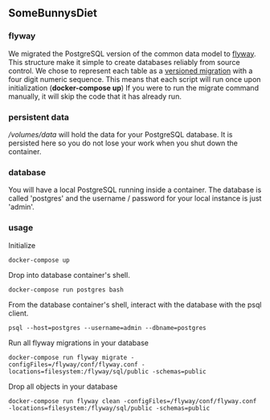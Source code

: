## SomeBunnysDiet

### flyway
We migrated the PostgreSQL version of the common data model to [flyway](https://flywaydb.org/).  This structure make it simple to create databases reliably from source control.  We chose to represent each table as a [versioned migration](https://flywaydb.org/documentation/concepts/migrations#versioned-migrations) with a four digit numeric sequence.  This means that each script will run once upon initialization (__docker-compose up__) If you were to run the migrate command manually, it will skip the code that it has already run.

### persistent data
_/volumes/data_ will hold the data for your PostgreSQL database.  It is persisted here so you do not lose your work when you shut down the container.

### database
You will have a local PostgreSQL running inside a container.  The database is called 'postgres' and the username / password for your local instance is just 'admin'.

### usage

Initialize

```
docker-compose up
```

Drop into database container's shell.
```
docker-compose run postgres bash
```

From the database container's shell, interact with the database with the psql client.
```
psql --host=postgres --username=admin --dbname=postgres
```

Run all flyway migrations in your database
```
docker-compose run flyway migrate -configFiles=/flyway/conf/flyway.conf -locations=filesystem:/flyway/sql/public -schemas=public
```

Drop all objects in your database
```
docker-compose run flyway clean -configFiles=/flyway/conf/flyway.conf -locations=filesystem:/flyway/sql/public -schemas=public
```
